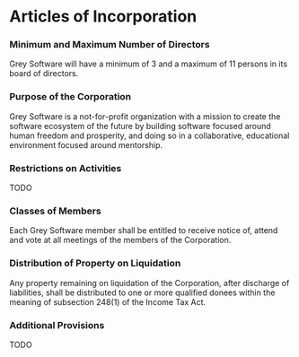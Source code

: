 # Articles of Incorporation

### Minimum and Maximum Number of Directors

Grey Software will have a minimum of 3 and a maximum of 11 persons in its board of directors. 

### Purpose of the Corporation

Grey Software is a not-for-profit organization with a mission to create the software ecosystem of the future by building software focused around human freedom and prosperity, and doing so in a collaborative, educational environment focused around mentorship.

### Restrictions on Activities

TODO

### Classes of Members

Each Grey Software member shall be entitled to receive notice of, attend and vote at all meetings of the members of the Corporation.

### Distribution of Property on Liquidation

Any property remaining on liquidation of the Corporation, after discharge of liabilities, shall be distributed to one or more qualified donees within the meaning of subsection 248(1) of the Income Tax Act.

### Additional Provisions

TODO
